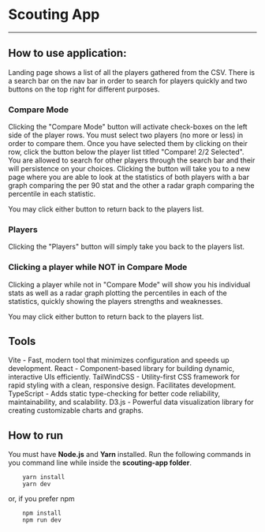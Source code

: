 # Scouting App
---
## How to use application:

Landing page shows a list of all the players gathered from the CSV. There is a search bar on the nav bar in order to  search for players quickly and two buttons on the top right for different purposes.

### Compare Mode
Clicking the "Compare Mode" button will activate check-boxes on the left side of the player rows. You must select two players (no more or less) in order to compare them. Once you have selected them by clicking on their row, click the button below the player list titled "Compare! 2/2 Selected". You are allowed to search for other players through the search bar and their will persistence on your choices. Clicking the button will take you to a new page where you are able to look at the statistics of both players with a bar graph comparing the per 90 stat and the other a radar graph comparing the percentile in each statistic.

You may click either button to return back to the players list.

### Players
Clicking the "Players" button will simply take you back to the players list.

### Clicking a player while NOT in Compare Mode
Clicking a player while not in "Compare Mode" will show you his individual stats as well as a radar graph plotting the percentiles in each of the statistics, quickly showing the players strengths and weaknesses.

You may click either button to return back to the players list.

## Tools

Vite - Fast, modern tool that minimizes configuration and speeds up development.
React - Component-based library for building dynamic, interactive UIs efficiently.
TailWindCSS - Utility-first CSS framework for rapid styling with a clean, responsive design. Facilitates development.
TypeScript - Adds static type-checking for better code reliability, maintainability, and scalability.
D3.js - Powerful data visualization library for creating customizable charts and graphs.

## How to run
You must have __Node.js__ and __Yarn__ installed.
Run the following commands in you command line while inside the __scouting-app folder__.

```
    yarn install
    yarn dev
```
or, if you prefer npm
```
    npm install
    npm run dev
```